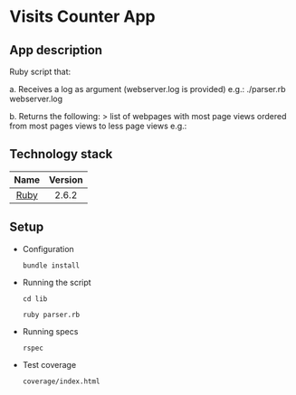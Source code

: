 # Visits Counter App

## App description

Ruby script that:
  
  a. Receives a log as argument (webserver.log is provided)
            e.g.: ./parser.rb webserver.log
            
  b. Returns the following:
             > list of webpages with most page views ordered from most pages views to less page views
             e.g.:           

## Technology stack

|                     Name                     | Version |
| :------------------------------------------: | :-----: |
|      [Ruby](https://www.ruby-lang.org)       |  2.6.2  |


## Setup

- Configuration

  `bundle install`

- Running the script

  `cd lib`
  
  `ruby parser.rb`

- Running specs
 
  `rspec`
  
- Test coverage

  `coverage/index.html`     
  